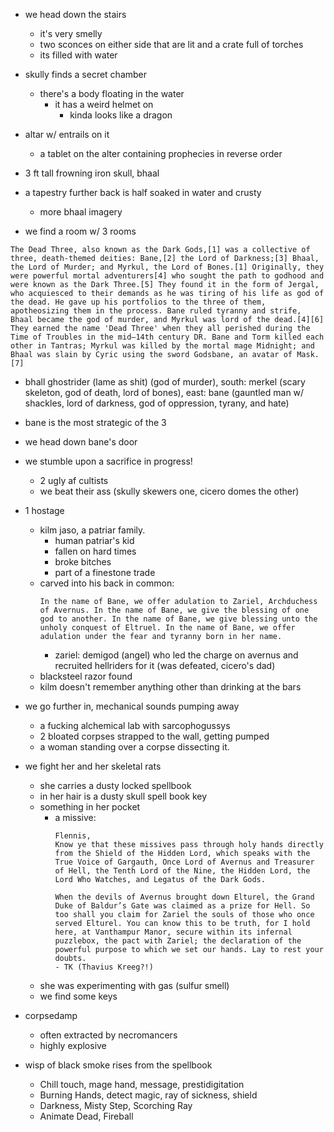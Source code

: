 - we head down the stairs
    - it's very smelly
    - two sconces on either side that are lit and a crate full of torches
    - its filled with water

- skully finds a secret chamber
    - there's a body floating in the water
        - it has a weird helmet on
            - kinda looks like a dragon

- altar w/ entrails on it
    - a tablet on the alter containing prophecies in reverse order
- 3 ft tall frowning iron skull, bhaal
- a tapestry further back is half soaked in water and crusty
    - more bhaal imagery

- we find a room w/ 3 rooms

```
The Dead Three, also known as the Dark Gods,[1] was a collective of three, death-themed deities: Bane,[2] the Lord of Darkness;[3] Bhaal, the Lord of Murder; and Myrkul, the Lord of Bones.[1] Originally, they were powerful mortal adventurers[4] who sought the path to godhood and were known as the Dark Three.[5] They found it in the form of Jergal, who acquiesced to their demands as he was tiring of his life as god of the dead. He gave up his portfolios to the three of them, apotheosizing them in the process. Bane ruled tyranny and strife, Bhaal became the god of murder, and Myrkul was lord of the dead.[4][6]
They earned the name 'Dead Three' when they all perished during the Time of Troubles in the mid—14th century DR. Bane and Torm killed each other in Tantras; Myrkul was killed by the mortal mage Midnight; and Bhaal was slain by Cyric using the sword Godsbane, an avatar of Mask.[7]
```

- bhall ghostrider (lame as shit) (god of murder), south: merkel (scary skeleton, god of death, lord of bones), east: bane (gauntled man w/ shackles, lord of darkness, god of oppression, tyrany, and hate)
- bane is the most strategic of the 3

- we head down bane's door
- we stumble upon a sacrifice in progress!
    - 2 ugly af cultists
    - we beat their ass (skully skewers one, cicero domes the other)

- 1 hostage
    - kilm jaso, a patriar family.
        - human patriar's kid
        - fallen on hard times
        - broke bitches
        - part of a finestone trade
    - carved into his back in common: 
        ```
        In the name of Bane, we offer adulation to Zariel, Archduchess of Avernus. In the name of Bane, we give the blessing of one god to another. In the name of Bane, we give blessing unto the unholy conquest of Eltruel. In the name of Bane, we offer adulation under the fear and tyranny born in her name.
        ```
        - zariel: demigod (angel) who led the charge on avernus and recruited hellriders for it (was defeated, cicero's dad)
    - blacksteel razor found
    - kilm doesn't remember anything other than drinking at the bars

- we go further in, mechanical sounds pumping away
    - a fucking alchemical lab with sarcophogussys
    - 2 bloated corpses strapped to the wall, getting pumped
    - a woman standing over a corpse dissecting it.


- we fight her and her skeletal rats
    - she carries a dusty locked spellbook
    - in her hair is a dusty skull spell book key
    - something in her pocket
        - a missive:
            ```
            Flennis,
            Know ye that these missives pass through holy hands directly from the Shield of the Hidden Lord, which speaks with the True Voice of Gargauth, Once Lord of Avernus and Treasurer of Hell, the Tenth Lord of the Nine, the Hidden Lord, the Lord Who Watches, and Legatus of the Dark Gods.

            When the devils of Avernus brought down Elturel, the Grand Duke of Baldur’s Gate was claimed as a prize for Hell. So too shall you claim for Zariel the souls of those who once served Elturel. You can know this to be truth, for I hold here, at Vanthampur Manor, secure within its infernal puzzlebox, the pact with Zariel; the declaration of the powerful purpose to which we set our hands. Lay to rest your doubts.
            - TK (Thavius Kreeg?!)
            ```
    - she was experimenting with gas (sulfur smell)
    - we find some keys

- corpsedamp
    - often extracted by necromancers
    - highly explosive

- wisp of black smoke rises from the spellbook
    - Chill touch, mage hand, message, prestidigitation
    - Burning Hands, detect magic, ray of sickness, shield
    - Darkness, Misty Step, Scorching Ray
    - Animate Dead, Fireball

